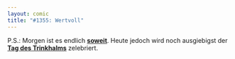 ```yaml
---
layout: comic
title: "#1355: Wertvoll"
---
```


P.S.:
Morgen ist es endlich <a href="http://www.fonflatter.de/ausstellung"><strong>soweit</strong></a>.
Heute jedoch wird noch ausgiebigst der <a href="http://www.fonflatter.de/kalender"><strong>Tag des Trinkhalms</strong></a> zelebriert.
